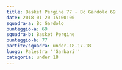 ```yaml
---
title: Basket Pergine 77 - Bc Gardolo 69
date: 2018-01-20 15:00:00
squadra-a: Bc Gardolo
punteggio-a: 69
squadra-b: Basket Pergine
punteggio-b: 77
partite/squadra: under-18-17-18
luogo: Palestra ''Garbari''
categoria: under 18
---
```

